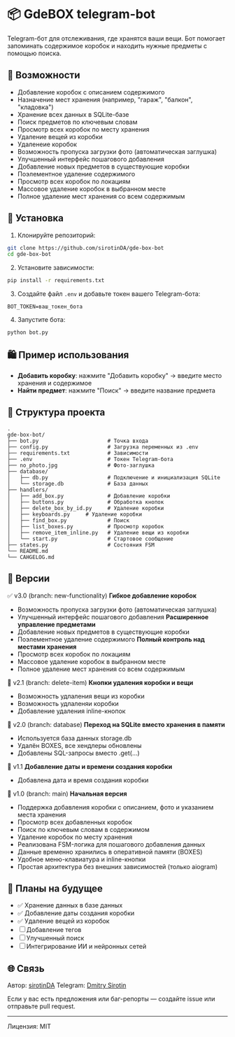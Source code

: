 # 📦 GdeBOX telegram-bot

Telegram-бот для отслеживания, где хранятся ваши вещи. Бот помогает запоминать содержимое коробок и находить нужные предметы с помощью поиска.

## 🚀 Возможности

- Добавление коробок с описанием содержимого
- Назначение мест хранения (например, "гараж", "балкон", "кладовка")
- Хранение всех данных в SQLite-базе
- Поиск предметов по ключевым словам
- Просмотр всех коробок по месту хранения
- Удаление вещей из коробки
- Удаленеие коробок
- Возможность пропуска загрузки фото (автоматическая заглушка)  
- Улучшенный интерфейс пошагового добавления 
- Добавление новых предметов в существующие коробки  
- Поэлементное удаление содержимого
- Просмотр всех коробок по локациям  
- Массовое удаление коробок в выбранном месте  
- Полное удаление мест хранения со всем содержимым

## 💠 Установка

1. Клонируйте репозиторий:

```bash
git clone https://github.com/sirotinDA/gde-box-bot
cd gde-box-bot
```

2. Установите зависимости:

```bash
pip install -r requirements.txt
```

3. Создайте файл `.env` и добавьте токен вашего Telegram-бота:

```env
BOT_TOKEN=ваш_токен_бота
```

4. Запустите бота:

```bash
python bot.py
```

## 🛍 Пример использования

- **Добавить коробку**: нажмите "Добавить коробку" → введите место хранения и содержимое
- **Найти предмет**: нажмите "Поиск" → введите название предмета

## 📂 Структура проекта

```
.
gde-box-bot/
├── bot.py                      # Точка входа
├── config.py                   # Загрузка переменных из .env
├── requirements.txt            # Зависимости
├── .env                        # Токен Telegram-бота
├── no_photo.jpg                # Фото-заглушка
├── database/
│   ├── db.py                   # Подключение и инициализация SQLite
│   └── storage.db              # База данных
├── handlers/
│   ├── add_box.py              # Добавление коробки
│   ├── buttons.py              # Обработка кнопок
│   ├── delete_box_by_id.py     # Удаление коробки
│   ├── keyboards.py     # Удаление коробки
│   ├── find_box.py             # Поиск
│   ├── list_boxes.py           # Просмотр коробок
│   ├── remove_item_inline.py   # Удаление вещи из коробки
│   └── start.py                # Стартовое сообщение
├── states.py                   # Состояния FSM
└── README.md
└── CAHGELOG.md
```

## 🔁 Версии

✅ v3.0 (branch: new-functionality)
**Гибкое добавление коробок** 
- Возможность пропуска загрузки фото (автоматическая заглушка)
- Улучшенный интерфейс пошагового добавления
**Расширенное управление предметами**
- Добавление новых предметов в существующие коробки  
- Поэлементное удаление содержимого
**Полный контроль над местами хранения**  
- Просмотр всех коробок по локациям  
- Массовое удаление коробок в выбранном месте  
- Полное удаление мест хранения со всем содержимым

🔁 v2.1 (branch: delete-item)
**Кнопки удаления коробки и вещи**

- Возможность удлаления вещи из коробки
- Возможность удлаленяи коробки
- Добавление удаления inline-кнопок

🔁 v2.0 (branch: database)
**Переход на SQLite вместо хранения в памяти**

- Используется база данных storage.db
- Удалён BOXES, все хендлеры обновлены
- Добавлены SQL-запросы вместо .get(...)

🔁 v1.1 
**Добавление даты и времени создания коробки**

- Добавлена дата и время создания коробки

🔁 v1.0 (branch: main)
**Начальная версия**

- Поддержка добавления коробки с описанием, фото и указанием места хранения
- Просмотр всех добавленных коробок
- Поиск по ключевым словам в содержимом
- Удаление коробок по месту хранения
- Реализована FSM-логика для пошагового добавления данных
- Данные временно хранились в оперативной памяти (BOXES)
- Удобное меню-клавиатура и inline-кнопки
- Простая архитектура без внешних зависимостей (только aiogram)

## 📅 Планы на будущее

- ✅ Хранение данных в базе данных
- ✅ Добавление даты создания коробки
- ✅ Удаление вещей из коробок
- ☐  Добавление тегов
- ☐  Улучшенный поиск
- ☐  Интегрирование ИИ и нейронных сетей

## 🌐 Связь

Автор: [sirotinDA](https://github.com/sirotinDA)
Telegram: [Dmitry Sirotin](https://t.me/sirotinDA)

Если у вас есть предложения или баг-репорты — создайте issue или отправьте pull request.

---

Лицензия: MIT
